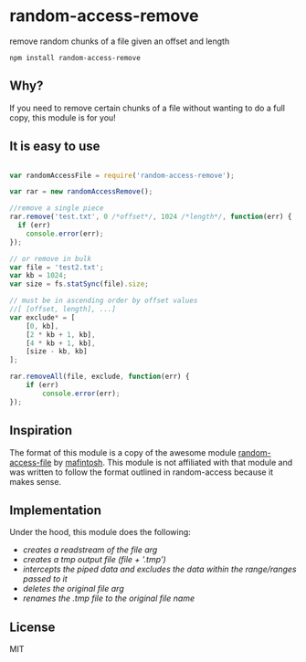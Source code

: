 # random-access-remove

remove random chunks of a file given an offset and length

	npm install random-access-remove

## Why?

If you need to remove certain chunks of a file without wanting to do a full copy, this module is for you!

## It is easy to use

``` js

var randomAccessFile = require('random-access-remove');

var rar = new randomAccessRemove();

//remove a single piece
rar.remove('test.txt', 0 /*offset*/, 1024 /*length*/, function(err) {
  if (err)
    console.error(err);
});

// or remove in bulk
var file = 'test2.txt';
var kb = 1024;
var size = fs.statSync(file).size;

// must be in ascending order by offset values
//[ [offset, length], ...]
var exclude* = [
	[0, kb],
	[2 * kb + 1, kb],
	[4 * kb + 1, kb],
	[size - kb, kb]
];

rar.removeAll(file, exclude, function(err) {
	if (err)
		console.error(err);
});

```
## Inspiration

The format of this module is a copy of the awesome module [random-access-file](https://github.com/mafintosh/random-access-file) by [mafintosh](https://github.com/mafintosh).  This module is not affiliated with that module and was written to follow the format outlined in random-access because it makes sense.

## Implementation

Under the hood, this module does the following:
- *creates a readstream of the file arg*
- *creates a tmp output file (file + '.tmp')*
- *intercepts the piped data and excludes the data within the range/ranges passed to it*
- *deletes the original file arg*
- *renames the .tmp file to the original file name*

## License

MIT
